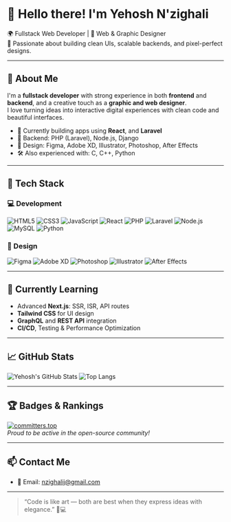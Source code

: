 # 👋 Hello there! I'm Yehosh N'zighali

🌍 Fullstack Web Developer | 🎨 Web & Graphic Designer  
💼 Passionate about building clean UIs, scalable backends, and pixel-perfect designs.

---

## 🚀 About Me

I'm a **fullstack developer** with strong experience in both **frontend** and **backend**, and a creative touch as a **graphic and web designer**.  
I love turning ideas into interactive digital experiences with clean code and beautiful interfaces.

- 🎯 Currently building apps using **React**, and **Laravel**
- 🔧 Backend: PHP (Laravel), Node.js, Django
- 🎨 Design: Figma, Adobe XD, Illustrator, Photoshop, After Effects
- 🛠️ Also experienced with: C, C++, Python

---

## 🧰 Tech Stack

### 💻 Development
![HTML5](https://img.shields.io/badge/HTML5-E34F26?style=flat&logo=html5&logoColor=white)
![CSS3](https://img.shields.io/badge/CSS3-1572B6?style=flat&logo=css3&logoColor=white)
![JavaScript](https://img.shields.io/badge/JavaScript-F7DF1E?style=flat&logo=javascript&logoColor=black)
![React](https://img.shields.io/badge/React-61DAFB?style=flat&logo=react&logoColor=black)
![PHP](https://img.shields.io/badge/PHP-777BB4?style=flat&logo=php&logoColor=white)
![Laravel](https://img.shields.io/badge/Laravel-F72C1F?style=flat&logo=laravel&logoColor=white)
![Node.js](https://img.shields.io/badge/Node.js-339933?style=flat&logo=node.js&logoColor=white)
![MySQL](https://img.shields.io/badge/MySQL-4479A1?style=flat&logo=mysql&logoColor=white)
![Python](https://img.shields.io/badge/Python-3776AB?style=flat&logo=python&logoColor=white)

### 🎨 Design
![Figma](https://img.shields.io/badge/Figma-F24E1E?style=flat&logo=figma&logoColor=white)
![Adobe XD](https://img.shields.io/badge/AdobeXD-FF61F6?style=flat&logo=adobexd&logoColor=white)
![Photoshop](https://img.shields.io/badge/Photoshop-31A8FF?style=flat&logo=adobephotoshop&logoColor=white)
![Illustrator](https://img.shields.io/badge/Illustrator-FF9A00?style=flat&logo=adobeillustrator&logoColor=white)
![After Effects](https://img.shields.io/badge/After%20Effects-9999FF?style=flat&logo=adobeaftereffects&logoColor=white)

---

## 🌱 Currently Learning

- Advanced **Next.js**: SSR, ISR, API routes
- **Tailwind CSS** for UI design
- **GraphQL** and **REST API** integration
- **CI/CD**, Testing & Performance Optimization

---

## 📈 GitHub Stats

![Yehosh's GitHub Stats](https://github-readme-stats.vercel.app/api?username=hu8813&show_icons=true&theme=radical)
![Top Langs](https://github-readme-stats.vercel.app/api/top-langs/?username=hu8813&layout=compact&langs_count=6&theme=radical&hide=javascript,html,css)

---

## 🏆 Badges & Rankings

[![committers.top](https://img.shields.io/badge/Top%20Committers-committers.top-orange)](https://committers.top/)  
*Proud to be active in the open-source community!*

---

## 📫 Contact Me

- 📩 Email: nzighalij@gmail.com

---

> “Code is like art — both are best when they express ideas with elegance.” 🎨💻
